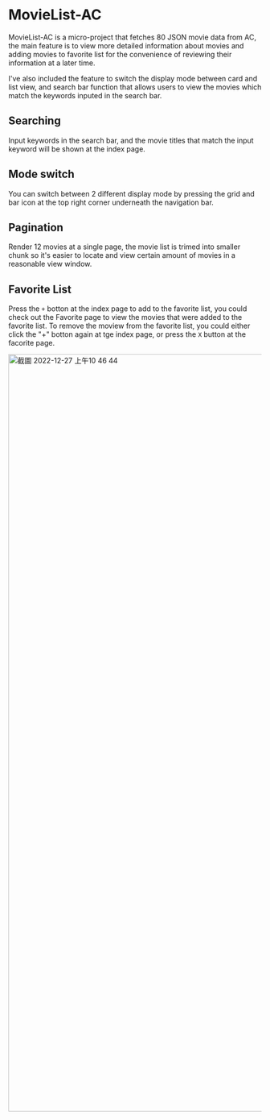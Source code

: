 # MovieList-AC

MovieList-AC is a micro-project that fetches 80 JSON movie data from AC, the main feature is to view more detailed information about movies and 
adding movies to favorite list for the convenience of reviewing their information at a later time. 

I've also included the feature to switch the display mode between card and list view, and search bar function that allows users to view the movies which match
the keywords inputed in the search bar.

## Searching
Input keywords in the search bar, and the movie titles that match the input keyword will be shown at the index page.

## Mode switch
You can switch between 2 different display mode by pressing the grid and bar icon at the top right corner underneath the navigation bar.

## Pagination 
Render 12 movies at a single page, the movie list is trimed into smaller chunk so it's easier to locate and view certain amount of movies in a reasonable view window.

## Favorite List
Press the `+` botton at the index page to add to the favorite list, you could check out the Favorite page to view the movies that were added to the favorite list. To remove the moview from the favorite list, you could either click the "+" botton again at tge index page, or press the `X` button at the facorite page.

<img width="1504" alt="截圖 2022-12-27 上午10 46 44" src="https://user-images.githubusercontent.com/121414639/209603116-07c90dc5-fec8-48ff-ba6d-d8a9a2a440e7.png">
